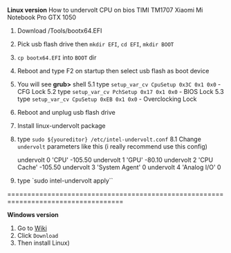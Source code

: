 **Linux version**
How to undervolt CPU on bios TIMI TM1707 Xiaomi Mi Notebook Pro GTX 1050

1. Download /Tools/bootx64.EFI
2. Pick usb flash drive then `mkdir EFI`, `cd EFI`, `mkdir BOOT`
3. `cp bootx64.EFI` into `BOOT` dir
4. Reboot and type F2 on startup then select usb flash as boot device
5. You will see **grub>** shell
	5.1 type `setup_var_cv CpuSetup 0x3C 0x1 0x0` - CFG Lock
        5.2 type `setup_var_cv PchSetup 0x17 0x1 0x0` - BIOS Lock
        5.3 type `setup_var_cv CpuSetup 0xEB 0x1 0x0` - Overclocking Lock
6. Reboot and unplug usb flash drive
7. Install linux-undervolt package
8. type `sudo ${youreditor} /etc/intel-undervolt.conf`
	8.1 Change `undervolt` parameters like this (i really recommend use this config)

	undervolt 0 'CPU' -105.50
	undervolt 1 'GPU' -80.10
	undervolt 2 'CPU Cache' -105.50
	undervolt 3 'System Agent' 0
	undervolt 4 'Analog I/O' 0
9. type `sudo intel-undervolt apply``




===================================================================================




**Windows version**

1. Go to [Wiki](https://wiki.archlinux.org/title/installation_guide)
2. Click `Download`
3. Then install Linux)
